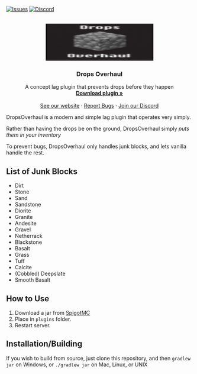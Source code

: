 [![Issues][issues-shield]][issues-url]
[![Discord][discord-shield]][discord-url]

<br />
<div align="center">
  <a href="https://github.com/FrankTCA/DropsOverhaul">
    <img src="logo.png" alt="Logo" width="291" height="100">
  </a>

<h3 align="center">Drops Overhaul</h3>

  <p align="center">
    A concept lag plugin that prevents drops before they happen
    <br />
    <a href="https://www.spigotmc.org/resources/dropsoverhaul.91000/"><strong>Download plugin »</strong></a>
    <br />
    <br />
    <a href="https://infotoast.org/">See our website</a>
    ·
    <a href="https://github.com/FrankTCA/DropsOverhaul/issues">Report Bugs</a>
    ·
    <a href="https://discord.gg/2wMPtrZbPF">Join our Discord</a>
  </p>
</div>

DropsOverhaul is a modern and simple lag plugin that operates very simply.

Rather than having the drops be on the ground, DropsOverhaul simply *puts them in your inventory*

To prevent bugs, DropsOverhaul only handles junk blocks, and lets vanilla handle the rest.

## List of Junk Blocks
- Dirt
- Stone
- Sand
- Sandstone
- Diorite
- Granite
- Andesite
- Gravel
- Netherrack
- Blackstone
- Basalt
- Grass
- Tuff
- Calcite
- (Cobbled) Deepslate
- Smooth Basalt


## How to Use
1. Download a jar from <a href="https://www.spigotmc.org/resources/dropsoverhaul.91000/">SpigotMC</a>
2. Place in `plugins` folder.
3. Restart server.

## Installation/Building
If you wish to build from source, just clone this repository, and then
```gradlew jar``` on Windows, or
```./gradlew jar``` on Mac, Linux, or UNIX

[issues-shield]: https://img.shields.io/github/issues/FrankTCA/LoraxCustomTrees.svg?style=for-the-badge
[issues-url]: https://github.com/FrankTCA/LoraxCustomTrees/issues
[license-shield]: https://img.shields.io/github/license/FrankTCA/LoraxCustomTrees.svg?style=for-the-badge
[license-url]: https://github.com/PG85/OpenTerrainGenerator/blob/master/LICENSE.md
[discord-shield]: https://img.shields.io/discord/714199392516702280?style=for-the-badge
[discord-url]: https://discord.gg/2wMPtrZbPF